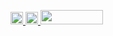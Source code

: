 <p> 
    <a href="http://rezaramadhanirianto.github.io/">  
       <img src="https://img.shields.io/badge/Portfolio%20Website-%231DA1F2.svg?&style=for-the-badge&logo=internet&logoColor=white" height="20"/>
    </a>
    <a href="https://www.linkedin.com/in/rezaramadhanirianto/">
       <img src="https://img.shields.io/badge/linkedin-%230077B5.svg?&style=for-the-badge&logo=linkedin&logoColor=white" height="20" />
    </a>
    <a href="https://rezaramadhanirianto.medium.com/">
       <img src="https://user-images.githubusercontent.com/46983732/149792919-367cc2f3-fcea-4d12-aa89-984c6af8b289.png" width="100" height="23"/>
    </a>
</p>
 
